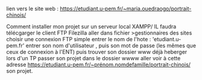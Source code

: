 lien vers le site web : https://etudiant.u-pem.fr/~maria.ouedraogo/portrait-chinois/

Comment installer mon projet sur un serveur local XAMPP/
IL faudra télécgarger le client FTP Filezilla
aller dans fichier >gestionnaires des sites
choisir une connexion FTP simple
entrer le nom de l'hote : 'etudiant.u-pem.fr'
entrer son  nom d'utilisateur , puis son mot de passe (les mêmes que ceux de connexion à l'ENT)
puis trouver son dossier www déjà heberger lors d'un TP
passer son projet dans le dossier wwww
aller voir à cette adresse https://etudiant.u-pem.fr/~prénom.nomdefamille/portrait-chinois/ son projet. 


